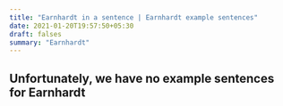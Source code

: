 ```yaml
---
title: "Earnhardt in a sentence | Earnhardt example sentences"
date: 2021-01-20T19:57:50+05:30
draft: falses
summary: "Earnhardt"
---
```

## Unfortunately, we have no example sentences for Earnhardt                 
